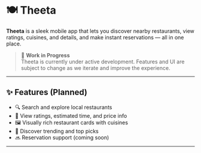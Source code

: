 # 🍽️ Theeta

**Theeta** is a sleek mobile app that lets you discover nearby restaurants, view ratings, cuisines, and details, and make instant reservations — all in one place.

> 🚧 **Work in Progress**  
> Theeta is currently under active development. Features and UI are subject to change as we iterate and improve the experience.

---

## ✨ Features (Planned)

- 🔍 Search and explore local restaurants
- 🌟 View ratings, estimated time, and price info
- 🖼️ Visually rich restaurant cards with cuisines
- 🧭 Discover trending and top picks
- 🔜 Reservation support (coming soon)

---
